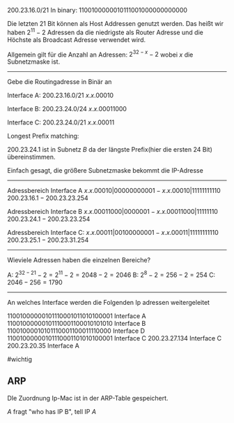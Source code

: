 
$200.23.16.0/21$
In binary:
$11001000 00010111 0010000 00000000$

Die letzten $21$ Bit können als Host Addressen genutzt werden.
Das heißt wir haben
$2^{11} - 2$ Adressen da die niedrigste als Router Adresse und die Höchste als Broadcast Adresse verwendet wird.

Allgemein gilt für die Anzahl an Adressen:
$2^{32-x} - 2$ wobei $x$ die Subnetzmaske ist.

---

Gebe die Routingadresse in Binär an

Interface A:
$200.23.16.0/21$
$x.x.00010$

Interface B:
$200.23.24.0/24$
$x.x.00011000$

Interface C:
200.23.24.0/21
$x.x.00011$

Longest Prefix matching:

$200.23.24.1$ ist in Subnetz $B$ da der längste Prefix(hier die ersten $24$ Bit) übereinstimmen.

Einfach gesagt, die größere Subnetzmaske bekommt die IP-Adresse

---

Adressbereich Interface A
$x.x.00010|000 00000001 - x.x.00010|111 11111110$
$200.23.16.1 - 200.23.23.254$

Adressbereich Interface B
$x.x.000 11000|0000001 - x.x.000 11000|11111110$
$200.23.24.1-200.23.23.254$

Adressbereich Interface C:
$x.x.00011|001 00000001 - x.x.00011|111 11111110$
$200.23.25.1 - 200.23.31.254$

---

Wieviele Adressen haben die einzelnen Bereiche?

A: $2^{32-21}-2 = 2^11 - 2 = 2048 -2 = 2046$
B: $2^8 - 2 = 256 - 2 = 254$
C: $2046 - 256 = 1790$

---

An welches Interface werden die Folgenden Ip adressen weitergeleitet

$11001000 00010111 00010110 10100001$ Interface A
$11001000 00010111 00011000 10101010$ Interface B
$11001000 01010111 00011000 11110000$ Interface D
$11001000 00010111 00011010 10100001$ Interface C
$200.23.27.134$ Interface C
$200.23.20.35$ Interface A

#wichtig 

## ARP

DIe Zuordnung Ip-Mac ist in der ARP-Table gespeichert.

$A$ fragt "who has IP B", tell IP $A$